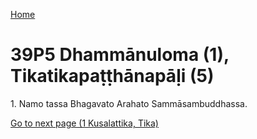 
[Home](/)

# 39P5 Dhammānuloma (1), Tikatikapaṭṭhānapāḷi (5)

1\. Namo tassa Bhagavato Arahato Sammāsambuddhassa.


[Go to next page (1 Kusalattika, Tika)](1.md)


